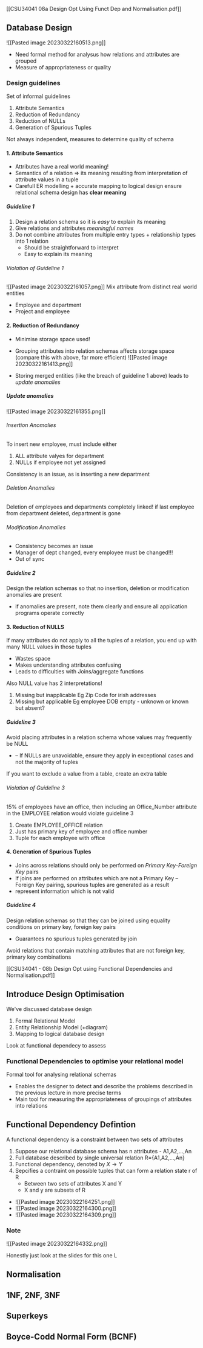 [[CSU34041 08a Design Opt Using Funct Dep and Normalisation.pdf]]

## Database Design
![[Pasted image 20230322160513.png]]

- Need formal method for analysus how relations and attributes are grouped
- Measure of appropriateness or quality


### Design guidelines
Set of informal guidelines
1. Attribute Semantics 
2. Reduction of Redundancy 
3. Reduction of NULLs
4. Generation of Spurious Tuples

Not always independent, measures to determine quality of schema

#### 1. Attribute Semantics
- Attributes have a real world meaning!
- Semantics of a relation
	=> its meaning resulting from interpretation of attribute values in a tuple
- Carefull ER modelling + accurate mapping to logical design ensure relational schema design has **clear meaning**

##### Guideline 1
1. Design a relation schema so it is *easy* to explain its meaning
2. Give relations and attributes *meaningful names*
3. Do not combine attributes from multiple entry types + relationship types into 1 relation
	- Should be straightforward to interpret 
	- Easy to explain its meaning

###### Violation of Guideline 1
![[Pasted image 20230322161057.png]]
Mix attribute from distinct real world entities
- Employee and department
- Project and employee

#### 2. Reduction of Redundancy
- Minimise storage space used!
- Grouping attributes into relation schemas affects storage space
(compare this with above, far more efficient)
![[Pasted image 20230322161413.png]]

- Storing merged entities (like the breach of guideline 1 above) leads to *update anomalies*

##### Update anomalies
![[Pasted image 20230322161355.png]]

###### Insertion Anomalies
To insert new employee, must include either
1. ALL attribute valyes for department 
2. NULLs if employee not yet assigned

Consistency is an issue, as is inserting a new department

###### Deletion Anomalies

Deletion of employees and departments completely linked!
if last employee from department deleted, department is gone

###### Modification Anomalies
- Consistency becomes an issue
- Manager of dept changed, every employee must be changed!!!
- Out of sync


##### Guideline 2
Design the relation schemas so that no insertion, deletion or modification anomalies are present
- if anomalies are present, note them clearly and ensure all application programs operate correctly

#### 3. Reduction of NULLS
If many attributes do not apply to all the tuples of a relation, you end up with many NULL values in those tuples
- Wastes space
- Makes understanding attributes confusing
- Leads to difficulties with Joins/aggregate functions

Also
NULL value has 2 interpretations!
1. Missing but inapplicable
	Eg Zip Code for irish addresses
2. Missing but applicable
	Eg employee DOB empty
		- unknown or known but absent?

##### Guideline 3
Avoid placing attributes in a relation schema whose values may frequently be NULL
- – If NULLs are unavoidable, ensure they apply in exceptional cases and not the majority of tuples

If you want to exclude a value from a table, create an extra table

###### Violation of Guideline 3
15% of employees have an office, then including an Office_Number attribute in the EMPLOYEE relation would violate guideline 3

1. Create EMPLOYEE_OFFICE relation
2. Just has primary key of employee and office number
3. Tuple for each employee with office

#### 4. Generation of Spurious Tuples
- Joins across relations should only be performed on *Primary Key*-*Foreign Key* pairs
- If joins are performed on attributes which are not a Primary Key – Foreign Key pairing, spurious tuples are generated as a result
- represent information which is not valid

##### Guideline 4
Design relation schemas so that they can be joined using equality conditions on primary key, foreign key pairs
- Guarantees no spurious tuples generated by join

Avoid relations that contain matching attributes that are not foreign key, primary key combinations

[[CSU34041 - 08b Design Opt using Functional Dependencies and Normalisation.pdf]]
## Introduce Design Optimisation
We've discussed database design
1. Formal Relational Model
2. Entity Relationship Model (+diagram)
3. Mapping to logical database design

Look at functional dependecy to assess

### Functional Dependencies to optimise your relational model
Formal tool for analysing relational schemas
- Enables the designer to detect and describe the problems described in the previous lecture in more precise terms
- Main tool for measuring the appropriateness of groupings of attributes into relations

## Functional Dependency Defintion
A functional dependency is a constraint between two sets of attributes

1. Suppose our relational database schema has n attributes - A1,A2,...,An
2. Full database described by single universal relation R={A1,A2,...,An}
3. Functional dependency, denoted by $X \rightarrow Y$ 
4. Sepcifies a contraint on possible tuples that can form a relation state r of R
	- Between two sets of attributes  X and Y
	- X and y are subsets of R
- ![[Pasted image 20230322164251.png]]
- ![[Pasted image 20230322164300.png]]
- ![[Pasted image 20230322164309.png]]
### Note
![[Pasted image 20230322164332.png]]

Honestly just look at the slides for this one L
## Normalisation

## 1NF, 2NF, 3NF

## Superkeys

## Boyce-Codd Normal Form (BCNF)



